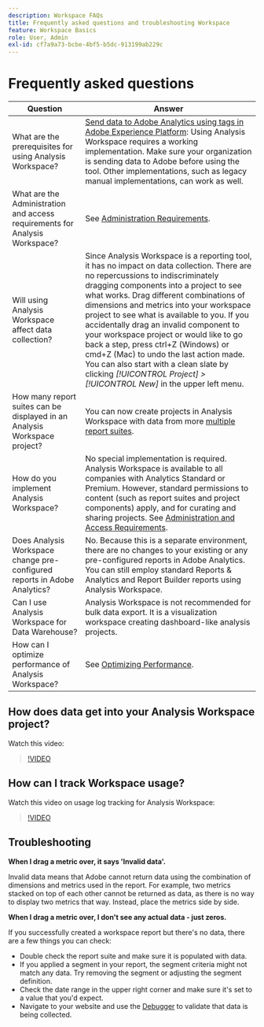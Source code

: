 ```yaml
---
description: Workspace FAQs
title: Frequently asked questions and troubleshooting Workspace
feature: Workspace Basics
role: User, Admin
exl-id: cf7a9a73-bcbe-4bf5-b5dc-913199ab229c
---
```

# Frequently asked questions

| Question | Answer |
|--- |--- |
|What are the prerequisites for using Analysis Workspace?|[Send data to Adobe Analytics using tags in Adobe Experience Platform](/help/implement/launch/validate-publish-prod.md): Using Analysis Workspace requires a working implementation. Make sure your organization is sending data to Adobe before using the tool. Other implementations, such as legacy manual implementations, can work as well.|
|What are the Administration and access requirements for Analysis Workspace?|See [Administration Requirements](/help/analyze/analysis-workspace/workspace-faq/frequently-asked-questions-analysis-workspace.md).|
|Will using Analysis Workspace affect data collection?|Since Analysis Workspace is a reporting tool, it has no impact on data collection. There are no repercussions to indiscriminately dragging components into a project to see what works. Drag different combinations of dimensions and metrics into your workspace project to see what is available to you. If you accidentally drag an invalid component to your workspace project or would like to go back a step, press ctrl+Z (Windows) or cmd+Z (Mac) to undo the last action made. You can also start with a clean slate by clicking *[!UICONTROL Project] > [!UICONTROL New]* in the upper left menu.|
|How many report suites can be displayed in an Analysis Workspace project?|You can now create projects in Analysis Workspace with data from more [multiple report suites](https://experienceleague.adobe.com/docs/analytics/analyze/analysis-workspace/build-workspace-project/multiple-report-suites.html).|
|How do you implement Analysis Workspace?|No special implementation is required. Analysis Workspace is available to all companies with Analytics Standard or Premium. However, standard permissions to content (such as report suites and project components) apply, and for curating and sharing projects. See [Administration and Access Requirements](/help/analyze/analysis-workspace/workspace-faq/frequently-asked-questions-analysis-workspace.md).|
|Does Analysis Workspace change pre-configured reports in Adobe Analytics?|No. Because this is a separate environment, there are no changes to your existing or any pre-configured reports in Adobe Analytics. You can still employ standard Reports & Analytics and Report Builder reports using Analysis Workspace.|
|Can I use Analysis Workspace for Data Warehouse?|Analysis Workspace is not recommended for bulk data export. It is a visualization workspace creating dashboard-like analysis projects.|
|How can I optimize performance of Analysis Workspace?|See [Optimizing Performance](/help/analyze/analysis-workspace/workspace-faq/optimizing-performance.md).|

## How does data get into your Analysis Workspace project?

Watch this video: 

>[!VIDEO](https://video.tv.adobe.com/v/31072/?quality=12) 

## How can I track Workspace usage?

Watch this video on usage log tracking for Analysis Workspace:

>[!VIDEO](https://video.tv.adobe.com/v/29768/?quality=12)

## Troubleshooting

**When I drag a metric over, it says 'Invalid data'.**

Invalid data means that Adobe cannot return data using the combination of dimensions and metrics used in the report. For example, two metrics stacked on top of each other cannot be returned as data, as there is no way to display two metrics that way. Instead, place the metrics side by side.

**When I drag a metric over, I don't see any actual data - just zeros.**

If you successfully created a workspace report but there's no data, there are a few things you can check:

* Double check the report suite and make sure it is populated with data.
* If you applied a segment in your report, the segment criteria might not match any data. Try removing the segment or adjusting the segment definition.
* Check the date range in the upper right corner and make sure it's set to a value that you'd expect.
* Navigate to your website and use the [Debugger](https://experienceleague.adobe.com/docs/debugger/using/experience-cloud-debugger.html) to validate that data is being collected.

